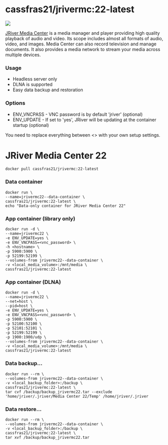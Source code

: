 # cassfras21/jrivermc:22-latest

![](https://www.jriver.com/images/header/logo.png)

[JRiver Media Center](https://www.jriver.com/) is a media manager and player providing high quality playback of audio and video. Its scope includes almost all formats of audio, video, and images. Media Center can also record television and manage documents. It also provides a media network to stream your media across multiple devices.

### Usage
* Headless server only
* DLNA is supported
* Easy data backup and restoration

### Options
* ENV_VNCPASS - VNC password is by default 'jriver' (optional)
* ENV_UPDATE - If set to 'yes', JRiver will be updating at the container startup  (optional)

You need to replace everything between <> with your own setup settings.

# JRiver Media Center 22

```
docker pull cassfras21/jrivermc:22-latest
```

### Data container

```
docker run \
--name=jrivermc22--data-container \
cassfras21/jrivermc:22-latest \
echo "Data-only container for JRiver Media Center 22"
```

### App container (library only)

```
docker run -d \
--name=jrivermc22 \
-e ENV_UPDATE=yes \
-e ENV_VNCPASS=<vnc_password> \
-h <hostname> \
-p 5900:5900 \
-p 52199:52199 \
--volumes-from jrivermc22--data-container \
-v <local_media_volume>:/mnt/media \
cassfras21/jrivermc:22-latest
```

### App container (DLNA)

```
docker run -d \
--name=jrivermc22 \
--net=host \
--pid=host \
-e ENV_UPDATE=yes \
-e ENV_VNCPASS=<vnc_password> \
-p 5900:5900 \
-p 52100:52100 \
-p 52101:52101 \
-p 52199:52199 \
-p 1900:1900/udp \
--volumes-from jrivermc22--data-container \
-v <local_media_volume>:/mnt/media \
cassfras21/jrivermc:22-latest
```

### Data backup...

```
docker run --rm \
--volumes-from jrivermc22--data-container \
-v <local_backup_folder>:/backup \
cassfras21/jrivermc:22-latest \
tar cvf /backup/backup_jrivermc22.tar --exclude 'home/jriver/.jriver/Media Center 22/Temp' /home/jriver/.jriver
```

### Data restore...

```
docker run --rm \
--volumes-from jrivermc22--data-container \
-v <local_backup_folder>:/backup \
cassfras21/jrivermc:22-latest \
tar xvf /backup/backup_jrivermc22.tar
```
